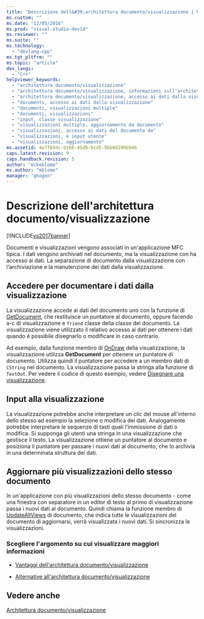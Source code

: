 ```yaml
---
title: "Descrizione dell&#39;architettura documento/visualizzazione | Microsoft Docs"
ms.custom: ""
ms.date: "12/05/2016"
ms.prod: "visual-studio-dev14"
ms.reviewer: ""
ms.suite: ""
ms.technology: 
  - "devlang-cpp"
ms.tgt_pltfrm: ""
ms.topic: "article"
dev_langs: 
  - "C++"
helpviewer_keywords: 
  - "architettura documento/visualizzazione"
  - "architettura documento/visualizzazione, informazioni sull'architettura documento/visualizzazione"
  - "architettura documento/visualizzazione, accesso ai dati dalla visualizzazione"
  - "documenti, accesso ai dati dalla visualizzazione"
  - "documenti, visualizzazioni multiple"
  - "documenti, visualizzazioni"
  - "input, classe visualizzazione"
  - "visualizzazioni multiple, aggiornamento da documento"
  - "visualizzazioni, accesso ai dati del documento da"
  - "visualizzazioni, e input utente"
  - "visualizzazioni, aggiornamento"
ms.assetid: 4e7f65dc-b166-45d8-bcd5-9bb0d399b946
caps.latest.revision: 9
caps.handback.revision: 5
author: "mikeblome"
ms.author: "mblome"
manager: "ghogen"
---
```

# Descrizione dell&#39;architettura documento/visualizzazione
[!INCLUDE[vs2017banner](../assembler/inline/includes/vs2017banner.md)]

Documenti e visualizzazioni vengono associati in un'applicazione MFC tipica.  I dati vengono archiviati nel documento, ma la visualizzazione con ha accesso ai dati.  La separazione di documento dalla visualizzazione con l'archiviazione e la manutenzione dei dati dalla visualizzazione.  
  
## Accedere per documentare i dati dalla visualizzazione  
 La visualizzazione accede ai dati del documento uno con la funzione di [GetDocument](../Topic/CView::GetDocument.md), che restituisce un puntatore al documento, oppure facendo a\-c di visualizzazione e `friend` classe della classe del documento.  La visualizzazione viene utilizzato il relativo accesso ai dati per ottenere i dati quando è possibile disegnarlo o modificare in caso contrario.  
  
 Ad esempio, dalla funzione membro di [OnDraw](../Topic/CView::OnDraw.md) della visualizzazione, la visualizzazione utilizza **GetDocument** per ottenere un puntatore di documento.  Utilizza quindi il puntatore per accedere a un membro dati di `CString` nel documento.  La visualizzazione passa la stringa alla funzione di `TextOut`.  Per vedere il codice di questo esempio, vedere [Disegnare una visualizzazione](../mfc/drawing-in-a-view.md).  
  
## Input alla visualizzazione  
 La visualizzazione potrebbe anche interpretare un clic del mouse all'interno dello stesso ad esempio la selezione o modifica dei dati.  Analogamente potrebbe interpretare le sequenze di tasti quali l'immissione di dati o modifica.  Si supponga gli utenti una stringa in una visualizzazione che gestisce il testo.  La visualizzazione ottiene un puntatore al documento e posiziona il puntatore per passare i nuovi dati al documento, che lo archivia in una determinata struttura dei dati.  
  
## Aggiornare più visualizzazioni dello stesso documento  
 In un'applicazione con più visualizzazioni dello stesso documento \- come una finestra con separatore in un editor di testo al primo di visualizzazione passa i nuovi dati al documento.  Quindi chiama la funzione membro di [UpdateAllViews](../Topic/CDocument::UpdateAllViews.md) di documento, che indica tutte le visualizzazioni del documento di aggiornarsi, verrà visualizzata i nuovi dati.  Si sincronizza le visualizzazioni.  
  
### Scegliere l'argomento su cui visualizzare maggiori informazioni  
  
-   [Vantaggi dell'architettura documento\/visualizzazione](../mfc/advantages-of-the-document-view-architecture.md)  
  
-   [Alternative all'architettura documento\/visualizzazione](../mfc/alternatives-to-the-document-view-architecture.md)  
  
## Vedere anche  
 [Architettura documento\/visualizzazione](../mfc/document-view-architecture.md)